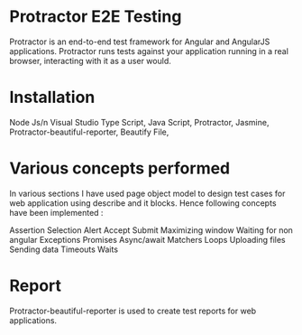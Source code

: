 # Protractor E2E Testing

Protractor is an end-to-end test framework for Angular and AngularJS applications. Protractor runs tests against your application running in a real browser, interacting with it as a user would.


# Installation

Node Js/n
Visual Studio
Type Script,
Java Script,
Protractor,
Jasmine,
Protractor-beautiful-reporter,
Beautify File,


# Various concepts performed
In various sections I have used page object model to design test cases for web application using describe and it blocks. Hence following concepts have been implemented :

Assertion 
Selection 
Alert Accept 
Submit
Maximizing window
Waiting for non angular 
Exceptions
Promises 
Async/await
Matchers
Loops
Uploading files
Sending data
Timeouts
Waits

# Report
Protractor-beautiful-reporter is used to create test reports for web applications.
